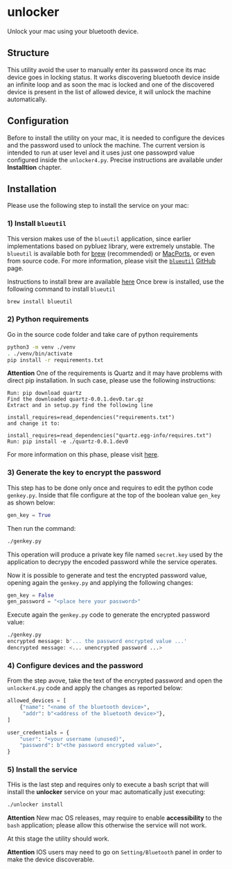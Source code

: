 # unlocker

Unlock your mac using your bluetooth device.

## Structure

This utility avoid the user to manually enter its password once its mac device goes in locking status.
It works discovering bluetooth device inside an infinite loop and as soon the mac is locked and one of the discovered device is present in the list of allowed device, it will unlock the machine automatically.

## Configuration

Before to install the utility on your mac, it is needed to configure the devices and the password used to unlock the machine.
The current version is intended to run at user level and it uses just one passowprd value configured inside the `unlocker4.py`. Precise instructions are available under **Installtion** chapter.

## Installation

Please use the following step to install the service on your mac:

### 1) Install `blueutil`

This version makes use of the `blueutil` application, since earlier implementations based on pybluez library, were extremely unstable.
The `blueutil` is available both for [brew](https://brew.sh) (recommended) or [MacPorts](https://www.macports.org), or even from source code. For more information, please visit the [`blueutil`](https://github.com/toy/blueutil) [GitHub](https://github.com) page.

Instructions to install brew are available [here](https://docs.brew.sh/Installation)
Once brew is installed, use the following command to install `blueutil`

```bash
brew install blueutil
```

### 2) Python requirements

Go in the source code folder and take care of python requirements

```bash
python3 -m venv ./venv
. ./venv/bin/activate
pip install -r requirements.txt
```

**Attention** One of the requirements is Quartz and it may have problems with direct pip installation. In such case, please use the following instructions:

```
Run: pip download quartz
Find the downloaded quartz-0.0.1.dev0.tar.gz
Extract and in setup.py find the following line

install_requires=read_dependencies("requirements.txt")
and change it to:

install_requires=read_dependencies("quartz.egg-info/requires.txt")
Run: pip install -e ./quartz-0.0.1.dev0
```

For more information on this phase, please visit [here](https://stackoverflow.com/questions/42530309/no-such-file-requirements-txt-error-while-installing-quartz-module).

### 3) Generate the key to encrypt the password

This step has to be done only once and requires to edit the python code `genkey.py`. Inside that file configure at the top of the boolean value `gen_key` as shown below:

```python
gen_key = True
```

Then run the command:

```bash
./genkey.py
```

This operation will produce a private key file named `secret.key` used by the application to decrypy the encoded password while the service operates.

Now it is possible to generate and test the encrypted password value, opening again the `genkey.py` and applying the following changes:

```python
gen_key = False
gen_password = "<place here your password>"
```

Execute again the `genkey.py` code to generate the encrypted password value:

```bash
./genkey.py
encrypted message: b'... the password encrypted value ...'
dencrypted message: <... unencrypted password ...>
```

### 4) Configure devices and the password

From the step avove, take the text of the encrypted password and open the `unlocker4.py` code and apply the changes as reported below:

```python
allowed_devices = [
    {"name": "<name of the bluetooth device>",
     "addr": b"<address of the bluetooth device>"},
]

user_credentials = {
    "user": "<your username (unused)",
    "password": b"<the password encrypted value>",
}
```

### 5) Install the service

THis is the last step and requires only to execute a bash script that will install the **unlocker** service on your mac automatically just executing:

```bash
./unlocker install
```

**Attention** New mac OS releases, may require to enable **accessibility** to the `bash` application; please allow this otherwise the service will not work.

At this stage the utility should work.

**Attention** IOS users may need to go on `Setting/Bluetooth` panel in order to make the device discoverable.
